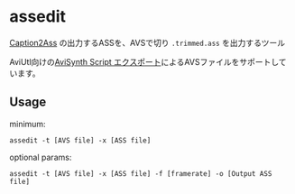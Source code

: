 # assedit
[Caption2Ass](https://github.com/iGlitch/Caption2Ass) の出力するASSを、AVSで切り `.trimmed.ass` を出力するツール

AviUtl向けの[AviSynth Script エクスポート](https://aji0.web.fc2.com/)によるAVSファイルをサポートしています。

## Usage

minimum:
```
assedit -t [AVS file] -x [ASS file]
```

optional params:
```
assedit -t [AVS file] -x [ASS file] -f [framerate] -o [Output ASS file]
```


